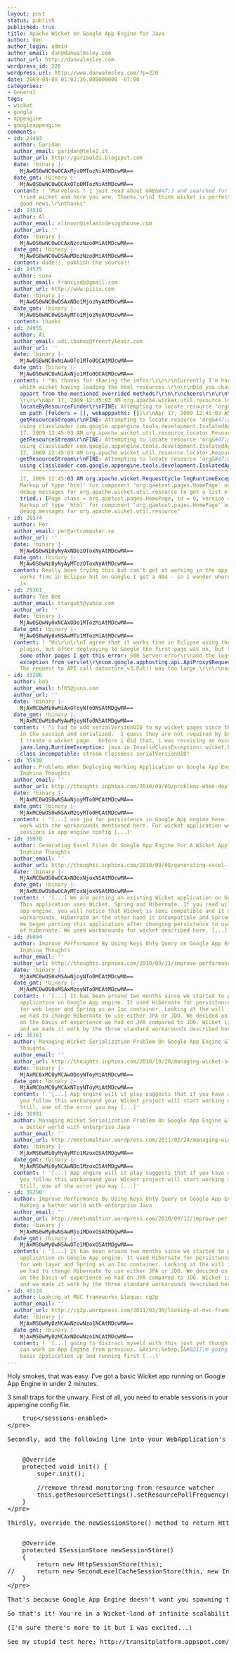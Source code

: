 ```yaml
---
layout: post
status: publish
published: true
title: Apache Wicket on Google App Engine for Java
author: dan
author_login: admin
author_email: dan@danwalmsley.com
author_url: http://danwalmsley.com
wordpress_id: 220
wordpress_url: http://www.danwalmsley.com/?p=220
date: 2009-04-08 01:02:36.000000000 -07:00
categories:
- General
tags:
- wicket
- google
- appengine
- googleappengine
comments:
- id: 24493
  author: Garidan
  author_email: garidan@tele2.it
  author_url: http://gariboldi.blogspot.com
  date: !binary |-
    MjAwOS0wNC0wOCAxMjo0MTozNiAtMDcwMA==
  date_gmt: !binary |-
    MjAwOS0wNC0wOCAxOTo0MTozNiAtMDcwMA==
  content: ! "Marvelous ! I just read about GAE&#47;J and searched for someone who
    tried wicket and here you are. Thanks.\r\nI think wicket is perfect for that platform.\r\nReally
    good news.\r\nthanks"
- id: 24510
  author: Al
  author_email: alinoor@islamicdesignhouse.com
  author_url: ''
  date: !binary |-
    MjAwOS0wNC0wOCAxNzozNzo0MiAtMDcwMA==
  date_gmt: !binary |-
    MjAwOS0wNC0wOSAwMDozNzo0MiAtMDcwMA==
  content: dude!!, publish the source!!
- id: 24575
  author: soma
  author_email: francisdb@gmail.com
  author_url: http://www.piiix.com
  date: !binary |-
    MjAwOS0wNC0wOSAxNDo1MjozNyAtMDcwMA==
  date_gmt: !binary |-
    MjAwOS0wNC0wOSAyMTo1MjozNyAtMDcwMA==
  content: thanks
- id: 24955
  author: Ai
  author_email: adi.ibanez@freestyleair.com
  author_url: ''
  date: !binary |-
    MjAwOS0wNC0xNiAwOTo1MTo0OCAtMDcwMA==
  date_gmt: !binary |-
    MjAwOS0wNC0xNiAxNjo1MTo0OCAtMDcwMA==
  content: ! "Hi thanks for sharing the infos!\r\n\r\nCurrently I'm having some difficulties
    whith wicket having loading the html resources.\r\n\r\nDid you change anything
    appart from the mentioned overrided methods?\r\n\r\ncheers\r\n\r\n\r\n\r\nLogs:
    \r\n\r\nApr 17, 2009 12:45:03 AM org.apache.wicket.util.resource.locator.ResourceStreamLocator
    locateByResourceFinder\r\nFINE: Attempting to locate resource 'org&#47;gaetest&#47;pages&#47;HomePage.html'
    on path [folders = [], webapppaths: []]\r\nApr 17, 2009 12:45:03 AM org.apache.wicket.util.resource.locator.ResourceStreamLocator
    getResourceStream\r\nFINE: Attempting to locate resource 'org&#47;gaetest&#47;pages&#47;HomePage.html'
    using classloader com.google.appengine.tools.development.IsolatedAppClassLoader@31ff23\r\nApr
    17, 2009 12:45:03 AM org.apache.wicket.util.resource.locator.ResourceStreamLocator
    getResourceStream\r\nFINE: Attempting to locate resource 'org&#47;gaetest&#47;pages&#47;HomePage.html'
    using classloader com.google.appengine.tools.development.IsolatedAppClassLoader@31ff23\r\nApr
    17, 2009 12:45:03 AM org.apache.wicket.util.resource.locator.ResourceStreamLocator
    getResourceStream\r\nFINE: Attempting to locate resource 'org&#47;gaetest&#47;pages&#47;HomePage.html'
    using classloader com.google.appengine.tools.development.IsolatedAppClassLoader@31ff23\r\n\r\n\r\n\r\nSEVERE:
    ^^^^^^^^^^^^^^^^^^^^^^^^^^^^^^^^^^^^^^^^^^^^^^^^^^^^^^^^^^^^^^^^^^^^^^^^^^^^^^^^^^^^^^^^^\r\nApr
    17, 2009 12:45:03 AM org.apache.wicket.RequestCycle logRuntimeException\r\nSEVERE:
    Markup of type 'html' for component 'org.gaetest.pages.HomePage' not found. Enable
    debug messages for org.apache.wicket.util.resource to get a list of all filenames
    tried.: [Page class = org.gaetest.pages.HomePage, id = 0, version = 0]\r\norg.apache.wicket.markup.MarkupNotFoundException:
    Markup of type 'html' for component 'org.gaetest.pages.HomePage' not found. Enable
    debug messages for org.apache.wicket.util.resource"
- id: 28574
  author: Per
  author_email: per@artcomputer.se
  author_url: ''
  date: !binary |-
    MjAwOS0wNi0yNyAxNDozOToxNyAtMDcwMA==
  date_gmt: !binary |-
    MjAwOS0wNi0yNyAyMTozOToxNyAtMDcwMA==
  content: Really been trying this but can't get it working in the app engine. It
    works fine in Eclipse but on Google I get a 404 - so I wonder where the difference
    is.
- id: 29361
  author: Tee Bee
  author_email: ttargatt@yahoo.com
  author_url: ''
  date: !binary |-
    MjAwOS0wNy0xNCAxODo1MTozMiAtMDcwMA==
  date_gmt: !binary |-
    MjAwOS0wNy0xNSAwMTo1MTozMiAtMDcwMA==
  content: ! "Hi\r\n\r\nI agree that it works fine in Eclipse using the Google appengine
    plugin, but after deplyoying to Google the first page was ok, but trying to simulate
    some other pages I get this error: 500 Server error\r\nand the logs is: \r\n\r\nUncaught
    exception from servlet\r\ncom.google.apphosting.api.ApiProxy$RequestTooLargeException:
    The request to API call datastore_v3.Put() was too large.\r\n\r\nany idea?\r\n\r\nregards"
- id: 33286
  author: bob
  author_email: bf65@juno.com
  author_url: ''
  date: !binary |-
    MjAxMC0wMi0wMiAxOToyNTo0NSAtMDgwMA==
  date_gmt: !binary |-
    MjAxMC0wMi0wMyAwMjoyNTo0NSAtMDgwMA==
  content: ! "i had to add serialVersionUID to my wicket pages since they are stored
    in the session and serialized.  I guess they are not required by Eclipse when
    I create a wicket page.  before i did that, i was receiving an exception like:\r\n\r\njavax.servlet.ServletException:
    java.lang.RuntimeException: java.io.InvalidClassException: wicket.LoginPage; local
    class incompatible: stream classdesc serialVersionUID"
- id: 35930
  author: Problems When Deploying Working Application on Google App Engine &laquo;
    Inphina Thoughts
  author_email: ''
  author_url: http://thoughts.inphina.com/2010/09/05/problems-when-deploying-working-application-on-google-app-engine/
  date: !binary |-
    MjAxMC0wOS0wNSAwNjoyMTo0MCAtMDcwMA==
  date_gmt: !binary |-
    MjAxMC0wOS0wNSAxMzoyMTo0MCAtMDcwMA==
  content: ! '[...] use jpa for persistence in Google App engine here. Wicket does
    work with the workarounds mentioned here. For wicket application we need to enable
    sessions in app engine config [...]'
- id: 35970
  author: Generating Excel Files On Google App Engine For A Wicket Application &laquo;
    Inphina Thoughts
  author_email: ''
  author_url: http://thoughts.inphina.com/2010/09/08/generating-excel-files-on-google-app-engine-for-a-wicket-application/
  date: !binary |-
    MjAxMC0wOS0wOCAxNDoxNjoxNSAtMDcwMA==
  date_gmt: !binary |-
    MjAxMC0wOS0wOCAyMToxNjoxNSAtMDcwMA==
  content: ! '[...] We are porting an existing Wicket application on Google App Engine.
    This application uses Wicket, Spring and Hibernate. If you read will it play in
    app engine, you will notice that Wicket is semi compatible and it does work with
    workarounds. Hibernate on the other hand is incompatible and Spring is fully supported.
    We began porting this application after changing persistence to use JPA finstead
    of hibernate. We used workarounds for wicket described here. [...]'
- id: 36004
  author: Improve Performance By Using Keys Only Query on Google App Engine &laquo;
    Inphina Thoughts
  author_email: ''
  author_url: http://thoughts.inphina.com/2010/09/11/improve-performance-by-using-keys-only-query-on-google-app-engine/
  date: !binary |-
    MjAxMC0wOS0xMSAwNjoyNTo0MCAtMDcwMA==
  date_gmt: !binary |-
    MjAxMC0wOS0xMSAxMzoyNTo0MCAtMDcwMA==
  content: ! '[...] It has been around two months since we started to port an existing
    application on Google App engine. It used Hibernate for persistence, Wicket framework
    for web layer and Spring as an Ioc container. Looking at the will it play on appengine
    we had to change Hibernate to use either JPA or JDO. We decided on JPA purely
    on the basis of experience we had on JPA compared to JDO. Wicket is semi compatible
    and we made it work by the three standard workarounds described here. [...]'
- id: 36361
  author: Managing Wicket Serialization Problem On Google App Engine &laquo; Inphina
    Thoughts
  author_email: ''
  author_url: http://thoughts.inphina.com/2010/10/20/managing-wicket-serialization-problem-on-google-app-engine/
  date: !binary |-
    MjAxMC0xMC0yMCAwODoyNToyMiAtMDcwMA==
  date_gmt: !binary |-
    MjAxMC0xMC0yMCAxNToyNToyMiAtMDcwMA==
  content: ! '[...] App engine will it play suggests that if you have a wicket project
    you follow this workaround your Wicket project will start working on app engine.
    Still, one of the error you may [...]'
- id: 38991
  author: Managing Wicket Serialization Problem On Google App Engine &laquo; Making
    a better world with enterprise Java
  author_email: ''
  author_url: http://meetumaltiar.wordpress.com/2011/02/24/managing-wicket-serialization-problem-on-google-app-engine/
  date: !binary |-
    MjAxMS0wMi0yMyAyMTo1MzoxOSAtMDgwMA==
  date_gmt: !binary |-
    MjAxMS0wMi0yNCAwNDo1MzoxOSAtMDgwMA==
  content: ! '[...] App engine will it play suggests that if you have a wicket project
    you follow this workaround your Wicket project will start working on app engine.
    Still, one of the error you may [...]'
- id: 39290
  author: Improve Performance By Using Keys Only Query on Google App Engine &laquo;
    Making a better world with enterprise Java
  author_email: ''
  author_url: http://meetumaltiar.wordpress.com/2010/09/11/improve-performance-by-using-keys-only-query-on-google-app-engine/
  date: !binary |-
    MjAxMS0wMy0wNSAwMjo1MDoxOSAtMDgwMA==
  date_gmt: !binary |-
    MjAxMS0wMy0wNSAwOTo1MDoxOSAtMDgwMA==
  content: ! '[...] It has been around two months since we started to port an existing
    application on Google App engine. It used Hibernate for persistence, Wicket framework
    for web layer and Spring as an Ioc container. Looking at the will it play on appengine
    we had to change Hibernate to use either JPA or JDO. We decided on JPA purely
    on the basis of experience we had on JPA compared to JDO. Wicket is semi compatible
    and we made it work by the three standard workarounds described here. [...]'
- id: 40124
  author: Looking at MVC frameworks &laquo; cg2p
  author_email: ''
  author_url: http://cg2p.wordpress.com/2011/03/30/looking-at-mvc-frameworks/
  date: !binary |-
    MjAxMS0wMy0zMCAwNzowNzo1NCAtMDcwMA==
  date_gmt: !binary |-
    MjAxMS0wMy0zMCAxNDowNzo1NCAtMDcwMA==
  content: ! '[...] going to distract myself with this just yet though. I know it
    can work in App Engine from previous. &Acirc;&nbsp;I&#8217;m going to get some
    basic application up and running first [...]'
---
```

Holy smokes, that was easy. I've got a basic Wicket app running on Google App Engine in under 2 minutes.

3 small traps for the unwary. First of all, you need to enable sessions in your appengine config file.

<pre lang="xml">
    <sessions-enabled>true<&#47;sessions-enabled>
<&#47;pre>

Secondly, add the following line into your WebApplication's init() method:

<pre lang="java">
	@Override
	protected void init() {
		super.init();
		
		&#47;&#47;remove thread monitoring from resource watcher
		this.getResourceSettings().setResourcePollFrequency(null);
	}
<&#47;pre>

Thirdly, override the newSessionStore() method to return HttpSessionStore, because the default second level session store uses java.io.File, which Google App Engine doesn't allow:

<pre lang="java">
	@Override
	protected ISessionStore newSessionStore()
	{	
		return new HttpSessionStore(this);
&#47;&#47;		return new SecondLevelCacheSessionStore(this, new InMemoryPageStore());
	}
<&#47;pre> 

That's because Google App Engine doesn't want you spawning threads. Obvious enough.

So that's it! You're in a Wicket-land of infinite scalability...

(I'm sure there's more to it but I was excited...)

See my stupid test here: http:&#47;&#47;transitplatform.appspot.com&#47;
